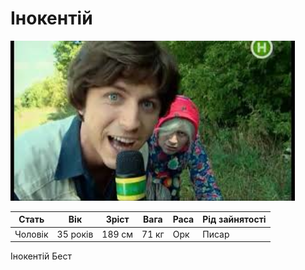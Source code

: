# Інокентій

<img src="/Assets/Images/Heroes/Inokentiy.jpg" height="256">

| Стать   | Вік      | Зріст  | Вага  | Раса | Рід зайнятості |
| ------- | -------- | ------ | ----- | ---- | -------------- |
| Чоловік | 35 років | 189 см | 71 кг | Орк  | Писар          |

Інокентій Бест
